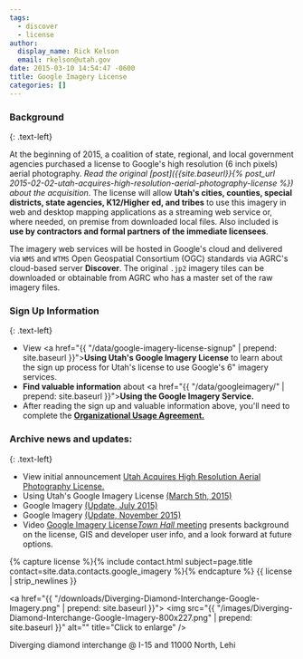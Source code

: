 ```yaml
---
tags:
  - discover
  - license
author:
  display_name: Rick Kelson
  email: rkelson@utah.gov
date: 2015-03-10 14:54:47 -0600
title: Google Imagery License
categories: []
---
```

### Background
{: .text-left}

At the beginning of 2015, a coalition of state, regional, and local government agencies purchased a license to Google's high resolution (6 inch pixels) aerial photography. _Read the original [post]({{site.baseurl}}{% post_url 2015-02-02-utah-acquires-high-resolution-aerial-photography-license %}) about the acquisition_. The license will allow **Utah's cities, counties, special districts, state agencies, K12/Higher ed, and tribes** to use this imagery in web and desktop mapping  applications as a streaming web service or, where needed, on premise from downloaded local files. Also included is **use by contractors and formal partners of the immediate licensees**.

The imagery web services will be hosted in Google's cloud and delivered via `WMS` and `WTMS` Open Geospatial Consortium (OGC) standards via AGRC's cloud-based server **Discover**. The original `.jp2` imagery tiles can be downloaded or obtainable from AGRC who has a master set of the raw imagery files.

### Sign Up Information
{: .text-left}

- View <a href="{{ "/data/google-imagery-license-signup" | prepend: site.baseurl }}">**Using Utah's Google Imagery License**</a> to learn about the sign up process for Utah's license to use Google's 6" imagery services.
- **Find valuable information** about <a href="{{ "/data/googleimagery/" | prepend: site.baseurl }}">**Using the Google Imagery Service.**</a>
- After reading the sign up and valuable information above, you'll need to complete the <a href="https://docs.google.com/a/utah.gov/forms/d/18FnT2fdg7nrA9xZYKUYV5UvxG0GO9w9DNFfeNG1D4TU/viewform">**Organizational Usage Agreement.**</a>

### Archive news and updates:
{: .text-left}

- View initial announcement <a href="{{site.baseurl}}{% post_url 2015-02-02-utah-acquires-high-resolution-aerial-photography-license %}">Utah Acquires High Resolution Aerial Photography License.</a>
- Using Utah's Google Imagery License <a href="{{site.baseurl}}{% post_url 2015-03-05-google-imagery-license-update-march-5th %}">(March 5th, 2015)</a>
- Google Imagery <a href="{{site.baseurl}}{% post_url 2015-07-30-google-imagery-update-july-2015 %}"> (Update, July 2015)</a>
- Google Imagery <a href="{{site.baseurl}}{% post_url 2015-11-24-google-imagery-service-speed-enhancements-more %}">(Update, November 2015)</a>
- <i class="fab fa-youtube" aria-hidden="true"></i> Video <a href="https://youtu.be/Wch2M2rBJhU">Google Imagery License<i>Town Hall</i> meeting</a> presents background on the license, GIS and developer user info, and a look forward at future options.

{% capture license %}{% include contact.html subject=page.title contact=site.data.contacts.google_imagery %}{% endcapture %}
{{ license | strip_newlines }}

<a href="{{ "/downloads/Diverging-Diamond-Interchange-Google-Imagery.png" | prepend: site.baseurl }}">
<img src="{{ "/images/Diverging-Diamond-Interchange-Google-Imagery-800x227.png" | prepend: site.baseurl }}" alt="" title="Click to enlarge" />
</a>

Diverging diamond interchange @ I-15 and 11000 North, Lehi
